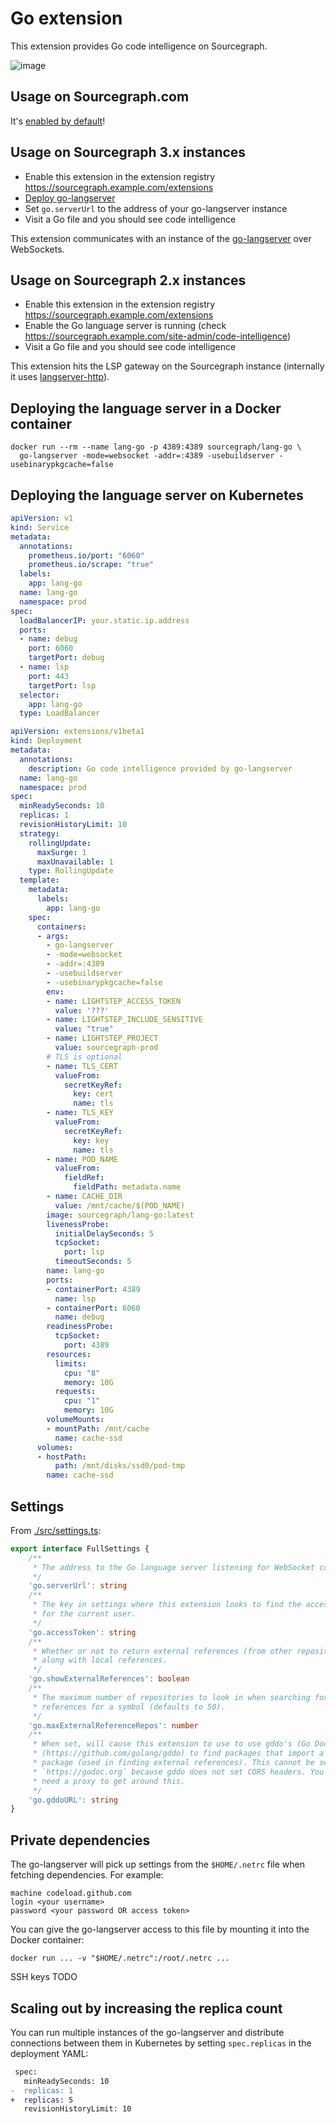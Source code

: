 # Go extension

This extension provides Go code intelligence on Sourcegraph.

![image](https://user-images.githubusercontent.com/1387653/49856504-ce281f80-fda4-11e8-933b-f8fc67c98daf.png)

## Usage on Sourcegraph.com

It's [enabled by default](https://sourcegraph.com/extensions/chris/lang-go)!

## Usage on Sourcegraph 3.x instances

- Enable this extension in the extension registry https://sourcegraph.example.com/extensions
- [Deploy go-langserver](#deploying-the-server)
- Set `go.serverUrl` to the address of your go-langserver instance
- Visit a Go file and you should see code intelligence

This extension communicates with an instance of the [go-langserver](https://github.com/sourcegraph/go-langserver) over WebSockets.

## Usage on Sourcegraph 2.x instances

- Enable this extension in the extension registry https://sourcegraph.example.com/extensions
- Enable the Go language server is running (check https://sourcegraph.example.com/site-admin/code-intelligence)
- Visit a Go file and you should see code intelligence

This extension hits the LSP gateway on the Sourcegraph instance (internally it uses [langserver-http](https://github.com/sourcegraph/sourcegraph-langserver-http)).

## Deploying the language server in a Docker container

```
docker run --rm --name lang-go -p 4389:4389 sourcegraph/lang-go \
  go-langserver -mode=websocket -addr=:4389 -usebuildserver -usebinarypkgcache=false
```

## Deploying the language server on Kubernetes

```yaml
apiVersion: v1
kind: Service
metadata:
  annotations:
    prometheus.io/port: "6060"
    prometheus.io/scrape: "true"
  labels:
    app: lang-go
  name: lang-go
  namespace: prod
spec:
  loadBalancerIP: your.static.ip.address
  ports:
  - name: debug
    port: 6060
    targetPort: debug
  - name: lsp
    port: 443
    targetPort: lsp
  selector:
    app: lang-go
  type: LoadBalancer
```

```yaml
apiVersion: extensions/v1beta1
kind: Deployment
metadata:
  annotations:
    description: Go code intelligence provided by go-langserver
  name: lang-go
  namespace: prod
spec:
  minReadySeconds: 10
  replicas: 1
  revisionHistoryLimit: 10
  strategy:
    rollingUpdate:
      maxSurge: 1
      maxUnavailable: 1
    type: RollingUpdate
  template:
    metadata:
      labels:
        app: lang-go
    spec:
      containers:
      - args:
        - go-langserver
        - -mode=websocket
        - -addr=:4389
        - -usebuildserver
        - -usebinarypkgcache=false
        env:
        - name: LIGHTSTEP_ACCESS_TOKEN
          value: '???'
        - name: LIGHTSTEP_INCLUDE_SENSITIVE
          value: "true"
        - name: LIGHTSTEP_PROJECT
          value: sourcegraph-prod
        # TLS is optional
        - name: TLS_CERT
          valueFrom:
            secretKeyRef:
              key: cert
              name: tls
        - name: TLS_KEY
          valueFrom:
            secretKeyRef:
              key: key
              name: tls
        - name: POD_NAME
          valueFrom:
            fieldRef:
              fieldPath: metadata.name
        - name: CACHE_DIR
          value: /mnt/cache/$(POD_NAME)
        image: sourcegraph/lang-go:latest
        livenessProbe:
          initialDelaySeconds: 5
          tcpSocket:
            port: lsp
          timeoutSeconds: 5
        name: lang-go
        ports:
        - containerPort: 4389
          name: lsp
        - containerPort: 6060
          name: debug
        readinessProbe:
          tcpSocket:
            port: 4389
        resources:
          limits:
            cpu: "8"
            memory: 10G
          requests:
            cpu: "1"
            memory: 10G
        volumeMounts:
        - mountPath: /mnt/cache
          name: cache-ssd
      volumes:
      - hostPath:
          path: /mnt/disks/ssd0/pod-tmp
        name: cache-ssd
```

## Settings

From [./src/settings.ts](./src/settings.ts):

```typescript
export interface FullSettings {
    /**
     * The address to the Go language server listening for WebSocket connections.
     */
    'go.serverUrl': string
    /**
     * The key in settings where this extension looks to find the access token
     * for the current user.
     */
    'go.accessToken': string
    /**
     * Whether or not to return external references (from other repositories)
     * along with local references.
     */
    'go.showExternalReferences': boolean
    /**
     * The maximum number of repositories to look in when searching for external
     * references for a symbol (defaults to 50).
     */
    'go.maxExternalReferenceRepos': number
    /**
     * When set, will cause this extension to use to use gddo's (Go Doc Dot Org) API
     * (https://github.com/golang/gddo) to find packages that import a given
     * package (used in finding external references). This cannot be set to
     * `https://godoc.org` because gddo does not set CORS headers. You'll
     * need a proxy to get around this.
     */
    'go.gddoURL': string
}
```

## Private dependencies

The go-langserver will pick up settings from the `$HOME/.netrc` file when fetching dependencies. For example:

```
machine codeload.github.com
login <your username>
password <your password OR access token>
```

You can give the go-langserver access to this file by mounting it into the Docker container:

```
docker run ... -v "$HOME/.netrc":/root/.netrc ...
```

SSH keys TODO

## Scaling out by increasing the replica count

You can run multiple instances of the go-langserver and distribute connections between them in Kubernetes by setting `spec.replicas` in the deployment YAML:

```diff
 spec:
   minReadySeconds: 10
-  replicas: 1
+  replicas: 5
   revisionHistoryLimit: 10
```
